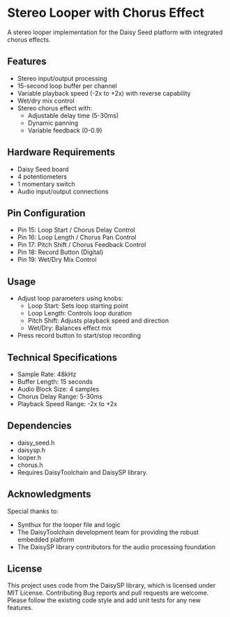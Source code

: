 # Stereo Looper with Chorus Effect
A stereo looper implementation for the Daisy Seed platform with integrated chorus effects.


## Features

* Stereo input/output processing
* 15-second loop buffer per channel
* Variable playback speed (-2x to +2x) with reverse capability
* Wet/dry mix control
* Stereo chorus effect with:
  * Adjustable delay time (5-30ms)
  * Dynamic panning
  * Variable feedback (0-0.9)





## Hardware Requirements

* Daisy Seed board
* 4 potentiometers
* 1 momentary switch
* Audio input/output connections

## Pin Configuration
 
* Pin 15: Loop Start / Chorus Delay Control
* Pin 16: Loop Length / Chorus Pan Control
* Pin 17: Pitch Shift / Chorus Feedback Control
* Pin 18: Record Button (Digital)
* Pin 19: Wet/Dry Mix Control




## Usage

* Adjust loop parameters using knobs:
  * Loop Start: Sets loop starting point
  * Loop Length: Controls loop duration
  * Pitch Shift: Adjusts playback speed and direction
  * Wet/Dry: Balances effect mix
* Press record button to start/stop recording

## Technical Specifications

* Sample Rate: 48kHz
* Buffer Length: 15 seconds
* Audio Block Size: 4 samples
* Chorus Delay Range: 5-30ms
* Playback Speed Range: -2x to +2x

## Dependencies

* daisy_seed.h
* daisysp.h
* looper.h
* chorus.h
* Requires DaisyToolchain and DaisySP library.
  
## Acknowledgments
Special thanks to:

* Synthux for the looper file and logic
* The DaisyToolchain development team for providing the robust embedded platform
* The DaisySP library contributors for the audio processing foundation


## License
This project uses code from the DaisySP library, which is licensed under MIT License.
Contributing
Bug reports and pull requests are welcome. Please follow the existing code style and add unit tests for any new features.
